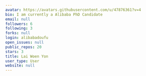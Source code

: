 ```yaml
---
avatar: https://avatars.githubusercontent.com/u/47876361?v=4
bio: I am currently a Alibaba PhD Candidate
email: null
followers: 6
following: 3
forks: null
login: alibabadoufu
open_issues: null
public_repos: 20
stars: 3
title: Lai Woen Yon
user_type: User
website: null
---
```

